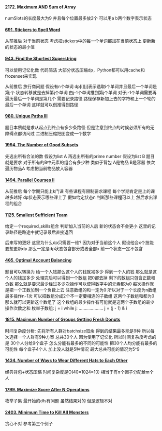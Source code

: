 #### [2172. Maximum AND Sum of Array](https://leetcode.cn/problems/maximum-and-sum-of-array/)
numSlots的长度最大为9 并且每个位置最多放2个 可以用a b两个数字表示状态 

#### [691. Stickers to Spell Word](https://leetcode.cn/problems/stickers-to-spell-word/)
从前推后
对于当前状态 考虑把stickers中的每一个单词都加在当前状态上 更新新的状态的最小值

#### [943. Find the Shortest Superstring](https://leetcode.cn/problems/find-the-shortest-superstring/)
可以使用记忆化做 代码简洁
大部分状态压缩dp，Python都可以用cache和frozenset来实现

从前推后
旅行商问题 假设有n个单词 dp[i][j]表示选取i个单词并且最后一个单词是第j个 状态转移就是去掉第j个单词 由j-1个单词推到第j个单词 对于j-1个单词需要再遍历最后一个单词是第几个 
需要记录路径 路径保存新加上去的字符和上一个轮的最后一个单词 这样就可以倒推得到路径 

#### [980. Unique Paths III](https://leetcode.cn/problems/unique-paths-iii/)
题目本质就是求从起点到终点有多少条路径 但是注意到终点的时候必须所有的无障碍点都访问过 二进制压缩把图变成一个数字

#### [1994. The Number of Good Subsets](https://leetcode.cn/problems/the-number-of-good-subsets/)
先选出所有合法的数 假设为list A
再选出所有的prime number 假设为list B
题目就是要求 对于所有的B中元素的组合有多少种 
类似于背包 A是物品 B是容器 
依次遍历物品A 考虑把当前物品放入容器 

#### [1494. Parallel Courses II](https://leetcode.cn/problems/parallel-courses-ii/)
从前推后
每个学期只能上k门课 有些课程有限制要求课程 每个学期肯定是上的课越多越好 
dp状态表示哪些课上了 假如给定状态n 判断那些课程可以上 然后求出课程的组合 

#### [1125. Smallest Sufficient Team](https://leetcode.cn/problems/smallest-sufficient-team/)
给定一个required_skills组合 判断加入当前的人后 新的状态会不会更小 这里的记录路径是路途中就记录最后直接返回

后来写的更好 这里为什么dp只需要一维? 因为对于当前这个人 假设他会x个技能 要想更新dp 那么一定是dp状态包含部分或者全部x 前一个状态一定不包含

#### [465. Optimal Account Balancing](https://leetcode.cn/problems/optimal-account-balancing/)
题目可以转换为 给一个人钱那么这个人的钱就减多少 得到一个人的钱 那么就是这个人的钱加多少 处理完后可以得到一个数组 把0都去掉 剩下的数组只包含正数和负数 那么就是要求最少经过多少次操作可以使得数字中的元素都为0 每次操作就是把一个正数加到一个负数上去 注意数组的和一定为0 所以对于一个长度为n数组 最多操作n-1次 可以把数组分成2个不一定要相连的子数组 这两个子数组和都为0 那么就可以更新这个数组了 这个数组的最少操作有可能就是这两个子数组的最少操作次数之和 
枚举子数组: 
j = i
while j:
     ....................
     j = (j - 1) & i

#### [1815. Maximum Number of Groups Getting Fresh Donuts](https://leetcode.cn/problems/maximum-number-of-groups-getting-fresh-donuts/)
时间复杂度分析:
先将所有人群对batchsize取余 得到的结果最多能是9种 所以每次选择一个人群有9种方案 总共30个人 因为使用了记忆化 所以时间复杂度考虑的是 30个人分给9个盒子 怎么分能有最多的不同的可能性 把30个人均分能有最多的可能性 每个盒子4个人 加上没人就是5种情况 最大总共可能的情况为5^9  

#### [1434. Number of Ways to Wear Different Hats to Each Other](https://leetcode.cn/problems/number-of-ways-to-wear-different-hats-to-each-other/)
经典背包+状态压缩 时间复杂度是O(40×1024×10)
相当于有n个帽子分配给m个人


#### [1799. Maximize Score After N Operations](https://leetcode.cn/problems/maximize-score-after-n-operations/)
枚举子集  最开始的dfs有问题 虽然结果对的 但是逻辑不对

#### [2403. Minimum Time to Kill All Monsters](https://leetcode.cn/problems/minimum-time-to-kill-all-monsters/)
贪心不对 参考第三个例子 
<!--stackedit_data:
eyJoaXN0b3J5IjpbLTE5NjUwOTc4NzEsNDU4NzE5NzUzLC0xMT
A0OTU5MF19
-->